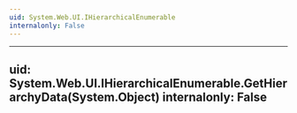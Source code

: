 ```yaml
---
uid: System.Web.UI.IHierarchicalEnumerable
internalonly: False
---
```


---
uid: System.Web.UI.IHierarchicalEnumerable.GetHierarchyData(System.Object)
internalonly: False
---
